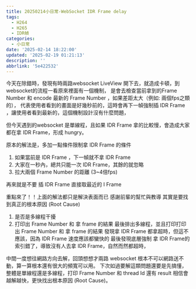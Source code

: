 ```yaml
---
title: 20250214小日常-WebSocket IDR Frame delay
tags:
  - H264
  - H265
  - IDR幀
categories:
  - 小日常
date: '2025-02-14 18:22:00'
updated: '2025-02-19 01:21:13'
description: ''
abbrlink: '5e422532'
---
```

今天在除錯時，發現有時兩路websocket LiveView 開下去，就造成卡頓，到websocket的流程一看原來裡面有一個機制，
是會去檢查當前拿到的Frame Number 和 encode 最新的 Frame Number ，如果差距太大（例如: 兩個fps之類的），
代表使用者看到的畫面是好幾秒前的，這時會再下一幀強制插 IDR  Frame ，讓使用者看到最新的，這個機制設計沒有什麼問題，
 <!-- more -->
 但今天遇到的websocket 是單線程，且如果 IDR  Frame 拿的比較慢，會造成大家都在拿 IDR  Frame，形成 hungry。

原本的解法是，多加一點條件限制拿 IDR  Frame 的條件
1. 如果當前是 IDR  Frame ，下一幀就不拿 IDR  Frame
2. 大家在一秒內，總共只能一次 IDR  Frame，其餘的就忽略
3. 拉大兩個 Frame Number 的距離 (3~4倍fps)

再來就是不要 插 IDR  Frame 直接取最近的 I Frame

重點來了！！上面的解法都只是解決表面而已
感謝前輩的幫忙與教導 其實是要找到真正的根本原因 (Root Cause)
1. 是否是多線程干擾
2. 打印出 Frame Number 和 拿 frame 的結果
最後排出多線程，並且打印打印出 Frame Number 和 拿 frame 的結果
發現拿 IDR  Frame 都拿超時，但這不應該，因為 IDR  Frame 速度應該都蠻快的
最後發現底層強制 拿 IDR  Frame的索引錯了，導致沒有人去拿 IDR  Frame，自然而然都超時，

中間一度想往網路方向去解，回頭想想才兩路 websocket 根本不可以網路送不動，算一算根本還有很大的頻寬可以用。
下次如過要解這類問題還要是先搞懂，整體是單線程還是多線程，打印 Frame Number 和 thread Id 還有 result
相信會越解越快，更快找出根本原因 (Root Cause)。










